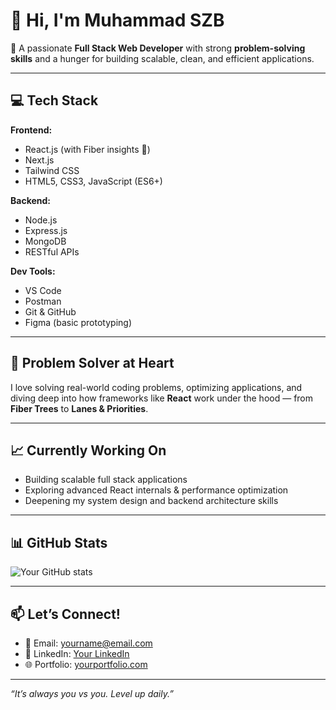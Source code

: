 # 👋 Hi, I'm Muhammad SZB

🚀 A passionate **Full Stack Web Developer** with strong **problem-solving skills** and a hunger for building scalable, clean, and efficient applications.

---

## 💻 Tech Stack

**Frontend:**
- React.js (with Fiber insights 💪)
- Next.js
- Tailwind CSS
- HTML5, CSS3, JavaScript (ES6+)

**Backend:**
- Node.js
- Express.js
- MongoDB
- RESTful APIs

**Dev Tools:**
- VS Code
- Postman
- Git & GitHub
- Figma (basic prototyping)

---

## 🧠 Problem Solver at Heart

I love solving real-world coding problems, optimizing applications, and diving deep into how frameworks like **React** work under the hood — from **Fiber Trees** to **Lanes & Priorities**.

---

## 📈 Currently Working On
- Building scalable full stack applications
- Exploring advanced React internals & performance optimization
- Deepening my system design and backend architecture skills

---

## 📊 GitHub Stats

![Your GitHub stats](https://github-readme-stats.vercel.app/api?username=muhammad-szb&show_icons=true&theme=tokyonight)

---

## 📫 Let’s Connect!

- 📧 Email: yourname@email.com
- 💼 LinkedIn: [Your LinkedIn](https://www.linkedin.com/)
- 🌐 Portfolio: [yourportfolio.com](https://yourportfolio.com)

---

*“It’s always you vs you. Level up daily.”*
